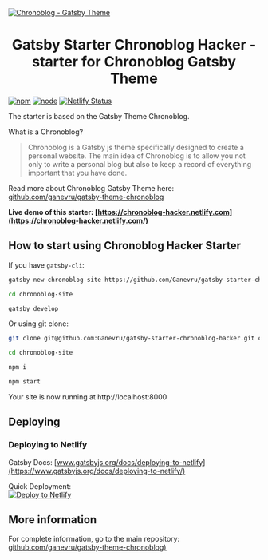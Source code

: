 <a href="https://chronoblog-hacker.netlify.com" target="_blank">
<img src="https://github.com/Ganevru/gatsby-theme-chronoblog/raw/master/assets/st-banner-hacker.jpg" alt="Chronoblog - Gatsby Theme" />
</a>

<h1 align="center">
Gatsby Starter Chronoblog Hacker - starter for Chronoblog Gatsby Theme
</h1>

[![npm](https://img.shields.io/npm/v/gatsby-theme-chronoblog?color=brightgreen)](https://www.npmjs.com/package/gatsby-theme-chronoblog) [![node](https://img.shields.io/node/v/gatsby-theme-chronoblog)](https://www.npmjs.com/package/gatsby-theme-chronoblog) [![Netlify Status](https://api.netlify.com/api/v1/badges/d50e7f05-b930-4ca1-9fba-2304213cff1a/deploy-status)](https://app.netlify.com/sites/chronoblog-hacker/deploys)

The starter is based on the Gatsby Theme Chronoblog.

What is a Chronoblog?

> Chronoblog is a Gatsby js theme specifically designed to create a personal website. The main idea of ​​Chronoblog is to allow you not only to write a personal blog but also to keep a record of everything important that you have done.

Read more about Chronoblog Gatsby Theme here: [github.com/ganevru/gatsby-theme-chronoblog](https://github.com/Ganevru/gatsby-theme-chronoblog)

**Live demo of this starter: [https://chronoblog-hacker.netlify.com](https://chronoblog-hacker.netlify.com/)**

## How to start using Chronoblog Hacker Starter

If you have `gatsby-cli`:

```sh
gatsby new chronoblog-site https://github.com/Ganevru/gatsby-starter-chronoblog-hacker

cd chronoblog-site

gatsby develop
```

Or using git clone:

```sh
git clone git@github.com:Ganevru/gatsby-starter-chronoblog-hacker.git chronoblog-site

cd chronoblog-site

npm i

npm start
```

Your site is now running at http://localhost:8000

## Deploying

### Deploying to Netlify

Gatsby Docs: [www.gatsbyjs.org/docs/deploying-to-netlify](https://www.gatsbyjs.org/docs/deploying-to-netlify/)

Quick Deployment:  
[![Deploy to Netlify](https://www.netlify.com/img/deploy/button.svg)](https://app.netlify.com/start/deploy?repository=https://github.com/Ganevru/gatsby-starter-chronoblog-hacker)

## More information

For complete information, go to the main repository: [github.com/ganevru/gatsby-theme-chronoblog)](https://github.com/Ganevru/gatsby-theme-chronoblog)
